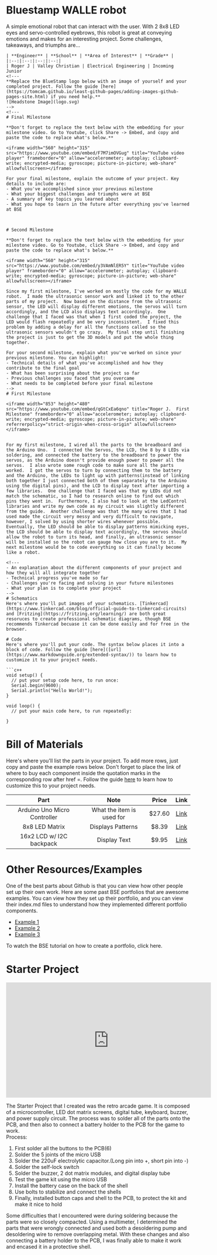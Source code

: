 # Bluestamp WALLE robot
A simple emotional robot that can interact with the user.  With 2 8x8 LED eyes and servo-controlled eyebrows, this robot is great at conveying emotions and makes for an interesting project.  Some challenges, takeaways, and triumphs are...

<!---
You should comment out all portions of your portfolio that you have not completed yet, as well as any instructions:
```HTML 
<!--- This is an HTML comment in Markdown -->
<!--- Anything between these symbols will not render on the published site -->
```-->
| **Engineer** | **School** | **Area of Interest** | **Grade** |
|:--:|:--:|:--:|:--:|
| Roger J | Valley Christian | Electrical Engineering | Incoming Junior
<!---
**Replace the BlueStamp logo below with an image of yourself and your completed project. Follow the guide [here](https://tomcam.github.io/least-github-pages/adding-images-github-pages-site.html) if you need help.**
![Headstone Image](logo.svg)
-->
<!---
# Final Milestone

**Don't forget to replace the text below with the embedding for your milestone video. Go to Youtube, click Share -> Embed, and copy and paste the code to replace what's below.**

<iframe width="560" height="315" src="https://www.youtube.com/embed/F7M7imOVGug" title="YouTube video player" frameborder="0" allow="accelerometer; autoplay; clipboard-write; encrypted-media; gyroscope; picture-in-picture; web-share" allowfullscreen></iframe>

For your final milestone, explain the outcome of your project. Key details to include are:
- What you've accomplished since your previous milestone
- What your biggest challenges and triumphs were at BSE
- A summary of key topics you learned about
- What you hope to learn in the future after everything you've learned at BSE



# Second Milestone

**Don't forget to replace the text below with the embedding for your milestone video. Go to Youtube, click Share -> Embed, and copy and paste the code to replace what's below.**

<iframe width="560" height="315" src="https://www.youtube.com/embed/y3VAmNlER5Y" title="YouTube video player" frameborder="0" allow="accelerometer; autoplay; clipboard-write; encrypted-media; gyroscope; picture-in-picture; web-share" allowfullscreen></iframe>

Since my first milestone, I've worked on mostly the code for my WALLE robot.  I made the ultrasonic sensor work and linked it to the other parts of my project.  Now based on the distance from the ultrasonic sensor, the LED will display different emotions, the servos will turn accordingly, and the LCD also displays text accordingly.  One challenge that I faced was that when I first coded the project, the LED would flash repeatedly and be very inconsistent.  I fixed this problem by adding a delay for all the functions called so the ultrasonic sensors wouldn't go crazy.  My final step until finishing the project is just to get the 3D models and put the whole thing together.

For your second milestone, explain what you've worked on since your previous milestone. You can highlight:
- Technical details of what you've accomplished and how they contribute to the final goal
- What has been surprising about the project so far
- Previous challenges you faced that you overcame
- What needs to be completed before your final milestone 
-->
# First Milestone

<iframe width="853" height="480" src="https://www.youtube.com/embed/qGtCxEa6qno" title="Roger J.  First Milestone" frameborder="0" allow="accelerometer; autoplay; clipboard-write; encrypted-media; gyroscope; picture-in-picture; web-share" referrerpolicy="strict-origin-when-cross-origin" allowfullscreen></iframe>


For my first milestone, I wired all the parts to the breadboard and the Arduino Uno.  I connected the Servos, the LCD, the 8 by 8 LEDs via soldering, and connected the battery to the breadboard to power the servos, as the Arduino doesn't provide enough power to power all the servos.  I also wrote some rough code to make sure all the parts worked.  I got the servos to turn by connecting them to the battery and the Arduino, the LEDs to light up with patterns(instead of linking both together I just connected both of them separately to the Arduino using the digital pins), and the LCD to display text after importing a few libraries.  One challenge that I faced was that my LEDs did not match the schematic, so I had to research online to find out which pins they went in.  Furthermore, I also had to look at the LedControl libraries and write my own code as my circuit was slightly different from the guide.  Another challenge was that the many wires that I had used made the circuit very messy and very difficult to navigate, however, I solved by using shorter wires whenever possible.  Eventually, the LED should be able to display patterns mimicking eyes, the LCD should be able to display text accordingly, the servos should allow the robot to turn its head, and finally, an ultrasonic sensor will be installed so the robot can gauge how close you are to it.  My next milestone would be to code everything so it can finally become like a robot.

<!---
- An explanation about the different components of your project and how they will all integrate together
- Technical progress you've made so far
- Challenges you're facing and solving in your future milestones
- What your plan is to complete your project
-->
# Schematics 
Here's where you'll put images of your schematics. [Tinkercad](https://www.tinkercad.com/blog/official-guide-to-tinkercad-circuits) and [Fritzing](https://fritzing.org/learning/) are both great resoruces to create professional schematic diagrams, though BSE recommends Tinkercad becuase it can be done easily and for free in the browser. 

# Code
Here's where you'll put your code. The syntax below places it into a block of code. Follow the guide [here]([url](https://www.markdownguide.org/extended-syntax/)) to learn how to customize it to your project needs. 

```c++
void setup() {
  // put your setup code here, to run once:
  Serial.begin(9600);
  Serial.println("Hello World!");
}

void loop() {
  // put your main code here, to run repeatedly:

}
```

# Bill of Materials
Here's where you'll list the parts in your project. To add more rows, just copy and paste the example rows below.
Don't forget to place the link of where to buy each component inside the quotation marks in the corresponding row after href =. Follow the guide [here]([url](https://www.markdownguide.org/extended-syntax/)) to learn how to customize this to your project needs. 

| **Part** | **Note** | **Price** | **Link** |
|:--:|:--:|:--:|:--:|
| Arduino Uno Micro Controller | What the item is used for | $27.60 | <a href="https://store-usa.arduino.cc/products/arduino-uno-rev3?selectedStore=us"> Link </a> |
| 8x8 LED Matrix | Displays Patterns | $8.39 | <a href="https://www.amazon.com/HiLetgo-MAX7219-Matrix-Display-Control/dp/B07W6KZR5D/ref=sr_1_5?dib=eyJ2IjoiMSJ9.6txDTzXzJwL8zRVV3YtO1yrmajfw_y0CRyigoCFoMIf88gIXeooJOXb8vYGUPIq0ObonuTtZnzUEotuXGhGzon6_EBAz6eLEiSHXrQnBn1bpSF8szejjS2wPzlB_Aroc0BcPT6NmkuJIvRKPQyfU9aBSBU_OkM12iRvIUaR5i2HyxZtCrPSBX1vzREg-EEXIP5nszX4BSmPGHCafCqtopu99CJ6Td4UNGO7lZv-4peXGvjHPyu3Y28APtZjtCZPvynuY8HzGD7u7RWK7hqPFmP-GRyYzSpcaqaHQoV2xDUI.qPsKRkoPQyIxU-Ya7c2xrVnCVEO19NlNWIfv44fwAH4&dib_tag=se&keywords=8x8+LED+Matrix&qid=1718650968&sr=8-5"> Link </a> |
| 16x2 LCD w/ I2C backpack | Display Text | $9.95 | <a href="https://www.adafruit.com/product/292"> Link </a> |

# Other Resources/Examples
One of the best parts about Github is that you can view how other people set up their own work. Here are some past BSE portfolios that are awesome examples. You can view how they set up their portfolio, and you can view their index.md files to understand how they implemented different portfolio components.
- [Example 1](https://trashytuber.github.io/YimingJiaBlueStamp/)
- [Example 2](https://sviatil0.github.io/Sviatoslav_BSE/)
- [Example 3](https://arneshkumar.github.io/arneshbluestamp/)

To watch the BSE tutorial on how to create a portfolio, click here.

# Starter Project

<iframe width="560" height="315" src="https://www.youtube.com/embed/FUIzb9q6gWU" title="Roger J.  Starter Project" frameborder="0" allow="accelerometer; autoplay; clipboard-write; encrypted-media; gyroscope; picture-in-picture; web-share" referrerpolicy="strict-origin-when-cross-origin" allowfullscreen></iframe>

The Starter Project that I created was the retro arcade game.  It is composed of a microcontroller, LED dot matrix screens, digital tube, keyboard, buzzer, and power supply circuit.  The process was to solder all of the parts onto the PCB, and then also to connect a battery holder to the PCB for the game to work.  
Process:
1. First solder all the buttons to the PCB(6)
2. Solder the 5 joints of the micro USB
3. Solder the 220uF electrolytic capacitor.(Long pin into +, short pin into -)
4. Solder the self-lock switch
5. Solder the buzzer, 2 dot matrix modules, and digital display tube
6. Test the game kit using the micro USB
7. Install the battery case on the back of the shell
8. Use bolts to stabilize and connect the shells
9. Finally, installed button caps and shell to the PCB, to protect the kit and make it nice to hold

Some difficulties that I encountered were during soldering because the parts were so closely compacted. Using a multimeter, I determined the parts that were wrongly connected and used both a desoldering pump and desoldering wire to remove overlapping metal.  With these changes and also connecting a battery holder to the PCB, I was finally able to make it work and encased it in a protective shell.
